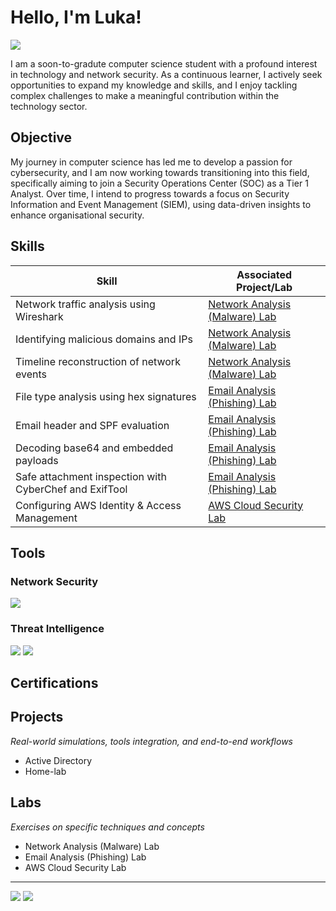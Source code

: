 # Hello, I'm Luka!
<a href="https://linkedin.com/in/luka-babetzki"><img src="https://img.shields.io/badge/-LinkedIn-0072b1?&style=for-the-badge&logo=linkedin&logoColor=white" /></a>

I am a soon-to-gradute computer science student with a profound interest in technology and network security. As a continuous learner, I actively seek opportunities to expand my knowledge and skills, and I enjoy tackling complex challenges to make a meaningful contribution within the technology sector.

## Objective

My journey in computer science has led me to develop a passion for cybersecurity, and I am now working towards transitioning into this field, specifically aiming to join a Security Operations Center (SOC) as a Tier 1 Analyst. Over time, I intend to progress towards a focus on Security Information and Event Management (SIEM), using data-driven insights to enhance organisational security.

## Skills

| Skill                                         | Associated Project/Lab         |
|-----------------------------------------------|----------------------------|
| Network traffic analysis using Wireshark | <a href="https://github.com/Luka-Babetzki/Network-Analysis-Lab">Network Analysis (Malware) Lab </a> | 
| Identifying malicious domains and IPs | <a href="https://github.com/Luka-Babetzki/Network-Analysis-Lab">Network Analysis (Malware) Lab </a> | 
| Timeline reconstruction of network events | <a href="https://github.com/Luka-Babetzki/Network-Analysis-Lab">Network Analysis (Malware) Lab </a> | 
| File type analysis using hex signatures | <a href="https://github.com/Luka-Babetzki/Email-Analysis-Lab">Email Analysis (Phishing) Lab </a> |
| Email header and SPF evaluation | <a href="https://github.com/Luka-Babetzki/Email-Analysis-Lab">Email Analysis (Phishing) Lab </a> |
| Decoding base64 and embedded payloads | <a href="https://github.com/Luka-Babetzki/Email-Analysis-Lab">Email Analysis (Phishing) Lab </a> |
| Safe attachment inspection with CyberChef and ExifTool | <a href="https://github.com/Luka-Babetzki/Email-Analysis-Lab">Email Analysis (Phishing) Lab </a> |
| Configuring AWS Identity & Access Management | <a href="https://github.com/Luka-Babetzki/AWS-Cloud-Security-Lab">AWS Cloud Security Lab </a> |


## Tools

### Network Security
<div>
    <img src="https://img.shields.io/badge/-Wireshark-1679A7?&style=for-the-badge&logo=Wireshark&logoColor=white" />

</div>


<!--- ### SIEM -->
<div>
    <!--- <img src="https://img.shields.io/badge/-Splunk-000000?style=for-the-badge&logo=Splunk&logoColor=white" /> -->
    <!--- <img src="https://img.shields.io/badge/-Elastic-005571?style=for-the-badge&logo=Elastic&logoColor=white" /> -->
    <!--- <img src="https://img.shields.io/badge/-Wazuh-0263E0?style=for-the-badge&logo=Wazuh&logoColor=white" /> -->
</div>


### Threat Intelligence
<div>
    <!--- <img src="https://img.shields.io/badge/-MITRE%20ATT%26CK-FF6B35?&style=for-the-badge&logo=mitre&logoColor=white" /> -->
    <img src="https://img.shields.io/badge/-VirusTotal-394EFF?&style=for-the-badge&logo=virustotal&logoColor=white" />
    <img src="https://img.shields.io/badge/-Hybrid%20Analysis-1C1C1C?&style=for-the-badge" />
    <!--- <img src="https://img.shields.io/badge/-Maltego-FF6900?&style=for-the-badge&logo=maltego&logoColor=white" /> -->
</div>


<!--- ### Endpoint Security -->
<div>
    <!--- <> -->
    <!--- <> -->
</div>


<!--- ### Adversary Emulation & Detection Validation -->
<div>
    <!--- <Atomic Redteam> -->
    <!--- <Caldera MITRE> -->
    <!--- <Metsploit> -->
</div>


<!--- ### Incident Response -->
<div>
    <!--- <> -->
    <!--- <> -->
    <!--- <> -->
</div>


<!--- ### Digital Forensics -->
<div>
    <!--- <autospy> -->
    <!--- <> -->
    <!--- <> -->
</div>


## Certifications
<div>
    <!-- <img src="https://img.shields.io/badge/-Certified%20in%20Cybersecurity-0078D4?style=for-the-badge&logoColor=white" /> -->
    <!-- <sec+> -->
    <!-- <net+> -->
    <!-- <AWS cloud prac> -->
    <!-- <boss of the soc (splunk)> -->
</div>


## Projects
_Real-world simulations, tools integration, and end-to-end workflows_
- Active Directory
- Home-lab

## Labs
_Exercises on specific techniques and concepts_
- Network Analysis (Malware) Lab
- Email Analysis (Phishing) Lab
- AWS Cloud Security Lab

---
<a href="https://tryhackme.com/p/lukababetzki"><img src="https://img.shields.io/badge/-TryHackMe-red?&style=for-the-badge&logo=tryhackme&logoColor=white" /></a>
<a href="https://blueteamlabs.online/public/user/3ba350b85c7fffb7d4470d"><img src="https://img.shields.io/badge/-BTLO-blue?&style=for-the-badge&logo=data:image/svg+xml;base64,PHN2ZyB3aWR0aD0iMjQiIGhlaWdodD0iMjQiIHZpZXdCb3g9IjAgMCAyNCAyNCIgZmlsbD0ibm9uZSIgeG1sbnM9Imh0dHA6Ly93d3cudzMub3JnLzIwMDAvc3ZnIj4KPHBhdGggZD0iTTExLjk5IDJMNCAxOC43NVY3LjVMMTEuOTkgNUwyMCA3LjVWMTguNzVMMTEuOTkgMjJaIiBmaWxsPSJ3aGl0ZSIgc3Ryb2tlPSJ3aGl0ZSIgc3Ryb2tlLXdpZHRoPSIwLjUiLz4KPC9zdmc+Cg==&logoColor=white" /></a>

